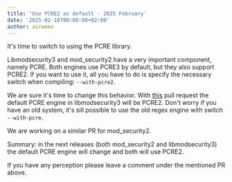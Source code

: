 ```yaml
---
title: 'Use PCRE2 as default - 2025 February'
date: '2025-02-18T00:00:00+02:00'
author: airween
---
```


It's time to switch to using the PCRE library.

<!--more-->

Libmodsecurity3 and mod_security2 have a very important component, namely PCRE. Both engines use PCRE3 by default, but they also support PCRE2. If you want to use it, all you have to do is specify the necessary switch when compiling: `--with-pcre2`.

We are sure it's time to change this behavior. With [this](https://github.com/owasp-modsecurity/ModSecurity/pull/3321) pull request the default PCRE engine in libmodsecurity3 will be PCRE2. Don't worry if you have an old system, it's sill possible to use the old regex engine with switch `--with-pcre`.

We are working on a similar PR for mod_security2.

Summary: in the next releases (both mod_security2 and libmodsecurity3) the default PCRE engine will change and both will use PCRE2.

If you have any perception please leave a comment under the mentioned PR above.
